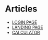 # Articles

- [LOGIN PAGE](CalculatorS/index.html)
- [LANDING PAGE](LOGINS/index.html)
- [CALCULATOR](SPACEXlandingpageS/index.html)
